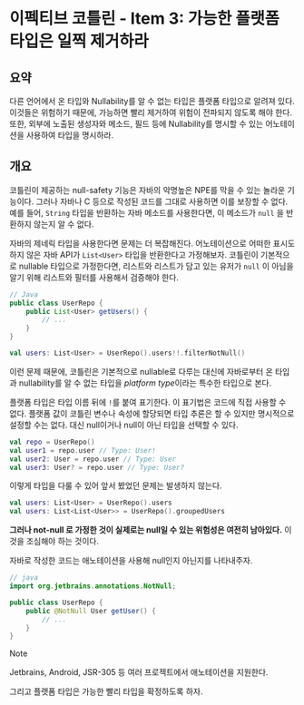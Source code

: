 # 이펙티브 코틀린 - Item 3: 가능한 플랫폼 타입은 일찍 제거하라

## 요약

다른 언어에서 온 타입와 Nullability를 알 수 없는 타입은 플랫폼 타입으로 알려져 있다. 이것들은 위험하기 때문에, 가능하면 빨리 제거하여 위험이 전파되지 않도록 해야 한다. 
또한, 외부에 노출된 생성자와 메소드, 필드 등에 Nullability를 명시할 수 있는 어노테이션을 사용하여 타입을 명시하라.

## 개요

코틀린이 제공하는 null-safety 기능은 자바의 악명높은 NPE를 막을 수 있는 놀라운 기능이다. 그러나 자바나 C 등으로 작성된 코드를 그대로 사용하면 이를 보장할 수 없다. 예를 들어, `String` 타입을 반환하는 자바 메소드를 사용한다면, 이 메소드가 `null` 을 반환하지 않는지 알 수 없다.

자바의 제네릭 타입을 사용한다면 문제는 더 복잡해진다. 어노테이션으로 어떠한 표시도 하지 않은 자바 API가 `List<User>` 타입을 반환한다고 가정해보자. 코틀린이 기본적으로 nullable 타입으로 가정한다면, 리스트와 리스트가 담고 있는 유저가 `null` 이 아님을 알기 위해 리스트와 필터를 사용해서 검증해야 한다.

```java
// Java
public class UserRepo {
	public List<User> getUsers() {
		// ...
	}
}
```

```kotlin
val users: List<User> = UserRepo().users!!.filterNotNull()
```

이런 문제 때문에, 코틀린은 기본적으로 nullable로 다루는 대신에 자바로부터 온 타입과 nullability를 알 수 없는 타입을 *platform type*이라는 특수한 타입으로 본다.

플랫폼 타입은 타입 이름 뒤에 `!`를 붙여 표기한다. 이 표기법은 코드에 직접 사용할 수 없다. 플랫폼 값이 코틀린 변수나 속성에 할당되면 타입 추론은 할 수 있지만 명시적으로 설정할 수는 없다. 대신 null이거나 null이 아닌 타입을 선택할 수 있다.

```kotlin
val repo = UserRepo()
val user1 = repo.user // Type: User!
val user2: User = repo.user // Type: User
val user3: User? = repo.user // Type: User?
```

이렇게 타입을 다룰 수 있어 앞서 봤었던 문제는 발생하지 않는다. 

```kotlin
val users: List<User> = UserRepo().users
val users: List<List<User>> = UserRepo().groupedUsers
```

**그러나 not-null 로 가정한 것이 실제로는 null일 수 있는 위험성은 여전히 남아있다.** 이 것을 조심해야 하는 것이다. 

자바로 작성한 코드는 애노테이션을 사용해 null인지 아닌지를 나타내주자.

```java
// java
import org.jetbrains.annotations.NotNull;

public class UserRepo {
	public @NotNull User getUser() {
		// ...
	}
}
```

> [!NOTE]
> Jetbrains, Android, JSR-305 등 여러 프로젝트에서 애노테이션을 지원한다.

그리고 플랫폼 타입은 가능한 빨리 타입을 확정하도록 하자.


